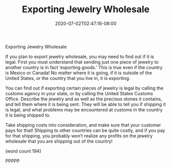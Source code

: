﻿---
title: "Exporting Jewelry Wholesale"
date: 2020-07-02T02:47:16-08:00
description: "Jewelry Wholesale Tips for Web Success"
featured_image: "/images/Jewelry Wholesale.jpg"
tags: ["Jewelry Wholesale"]
---

Exporting Jewelry Wholesale

If you plan to export jewelry wholesale, you may 
need to find out if it is legal. First you must 
understand that sending just one piece of jewelry to 
another country is in fact ‘exporting goods.’ This is 
true even if the country is Mexico or Canada! No 
matter where it is going, if it is outside of the United 
States, or the country that you live in, it is 
exporting. 

You can find out if exporting certain pieces of 
jewelry is legal by calling the customs agency in 
your state, or by calling the United States Customs 
Office. Describe the jewelry and as well as the 
precious stones it contains, and tell them where it 
is being sent. They will be able to tell you if shipping 
it is legal, and what problems may be encountered 
at customs in the country it is being shipped to.

Take shipping costs into consideration, and make 
sure that your customer pays for that! Shipping to 
other countries can be quite costly, and if you pay 
for that shipping, you probably won’t realize any 
profits on the jewelry wholesale that you are 
shipping out of the country!

(word count 194)

PPPPP


